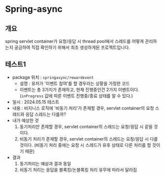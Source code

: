 # Spring-async
## 개요
spring servlet container가 요청/응답 시 thread pool에서 스레드를 어떻게 관리하는지 궁금하여 직접 확인하기 위해서 최초 생성하게된 프로젝트입니다.

## 테스트1
- package 위치 : `springasync/rewardevent`
  - 설명 : 유저가 '이벤트 참여'를 할 경우라는 상황을 가정한 코드
  - 이벤트는 총 3가지가 존재하고, 현재 진행중인건 2가지 이벤트이다. (`inProgress` 값에 따른 이벤트 진행중/종료 상태를 알 수 있다.)
- 일시 : 2024.05.15 테스트
- 내용 : 비지니스 로직에 '비동기 처리'가 존재할 경우, servlet container의 요청 스레드와 응답 스레드는 다를까?
- 내가 예상한 것
  1. 동기처리만 존재할 경우, servlet container의 스레드는 요청/응답 시 같을 것이다.
  2. 비동기 처리가 존재할 경우, servlet container의 스레드는 요청/응답 시 다를 것이다. (비동기 처리 중에는 요청 시 스레드가 유후 상태로 다른 처리를 할 것이기 때문)
- 결과
  1. 동기처리는 예상과 결과 동일
  2. 비동기 처리는 응답을 블록킹/논블록킹 처리 유무에 따라서 달라짐
